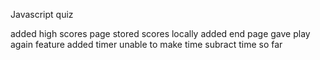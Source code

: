 Javascript quiz

added high scores page
stored scores locally
added end page
gave play again feature
added timer
unable to make time subract time so far
